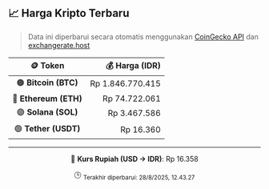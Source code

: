 

<!-- HARGA_KRIPTO -->
## 📈 Harga Kripto Terbaru

> Data ini diperbarui secara otomatis menggunakan [CoinGecko API](https://www.coingecko.com/) dan [exchangerate.host](https://exchangerate.host/)

<div align="center">

| 🪙 Token | 💰 Harga (IDR) |
|:------:|---------------:|
| 🟠 **Bitcoin (BTC)**   | Rp 1.846.770.415 |
| 🔵 **Ethereum (ETH)**  | Rp 74.722.061 |
| 🟣 **Solana (SOL)**    | Rp 3.467.586 |
| 🟢 **Tether (USDT)**   | Rp 16.360 |

---

💱 **Kurs Rupiah (USD → IDR)**: Rp 16.358

🕒 <sub>Terakhir diperbarui: 28/8/2025, 12.43.27</sub>

</div>
<!-- /HARGA_KRIPTO -->